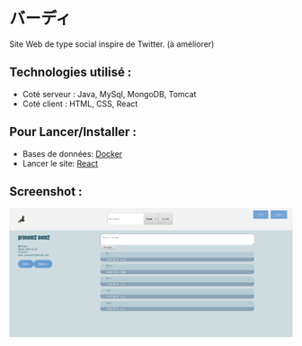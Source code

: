 # バーディ

Site Web de type social inspire de Twitter. (à améliorer)

## Technologies utilisé :
- Coté serveur : Java, MySql, MongoDB, Tomcat
- Coté client : HTML, CSS, React


## Pour Lancer/Installer :
- Bases de données: [Docker](docker/README.md)
- Lancer le site: [React](myapp/README.md)

## Screenshot :

![screenshot](./myapp/Screenshot.png)

